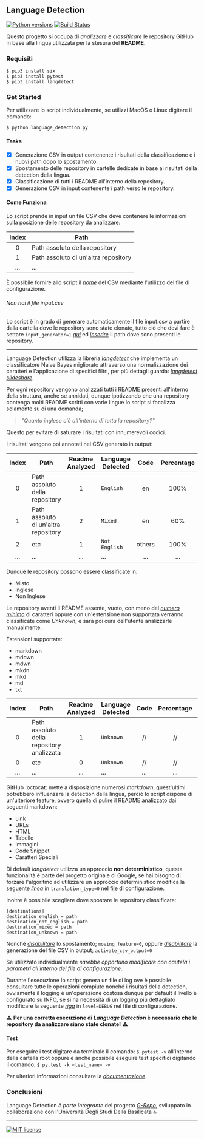 ## Language Detection

[![Python versions](https://img.shields.io/badge/python-3.6%20%7C%203.7%20%7C%203.8-4682B4.svg?longCache=true&style=flat&logo=python&logoColor=white)](https://www.python.org)
[![Build Status](https://travis-ci.com/anasmounsif/Language_Detection.svg?token=7m4zb6JD1gtxhrzEgWkG&branch=master)](https://travis-ci.com/anasmounsif/Language_Detection)

Questo progetto si occupa di *analizzare* e *classificare* le repository GitHub in base alla lingua utilizzata per la stesura del **README**.

### Requisiti

```
$ pip3 install six
$ pip3 install pytest
$ pip3 install langdetect
```

### Get Started
Per utilizzare lo script individualmente, se utilizzi MacOS o Linux digitare il comando:

`$ python language_detection.py`

#### Tasks

- [x]  Generazione CSV in output contenente i risultati della classificazione e i nuovi path dopo lo spostamento.
- [x]  Spostamento delle repository in cartelle dedicate in base ai risultati della detection della lingua.
- [x]  Classificazione di tutti i README all'interno della repository.
- [x]  Generazione CSV in input contenente i path verso le repository.

#### Come Funziona

Lo script prende in input un file CSV che deve contenere le informazioni sulla posizione delle repository da analizzare:

| Index    | Path                                  |
|:--------:|---------------------------------------|
| 0        | Path assoluto della repository        |
| 1        | Path assoluto di un'altra repository  |
| ...      | ...                                   |

È possibile fornire allo script il [*nome*](https://github.com/anasmounsif/Language_Detection/blob/master/config.ini#L16) del CSV mediante l'utilizzo del file di configurazione.

###### Non hai il file input.csv

Lo script è in grado di generare automaticamente il file input.csv a partire dalla cartella dove le repository sono state clonate, tutto ciò che devi fare è settare `input_generator=1` [*qui*](https://github.com/anasmounsif/Language_Detection/blob/master/config.ini#L20) ed [*inserire*](https://github.com/anasmounsif/Language_Detection/blob/master/config.ini#L21) il path dove sono presenti le repository.

---

Language Detection utilizza la libreria [*langdetect*](https://github.com/Mimino666/langdetect) che implementa un classificatore Naive Bayes migliorato attraverso una normalizzazione dei caratteri e l'applicazione di specifici filtri, per più dettagli guarda: [*langdetect slideshare*](https://www.slideshare.net/shuyo/language-detection-library-for-java).

Per ogni repository vengono analizzati tutti i README presenti all'interno della struttura, anche se annidati, dunque ipotizzando che una repository contenga molti README scritti con varie lingue lo script si focalizza solamente su di una domanda;

> *"Quanto inglese c'è all'interno di tutta la repository?"*

Questo per evitare di saturare i risultati con innumerevoli codici.

I risultati vengono poi annotati nel CSV generato in output:

| Index    | Path                                           | Readme Analyzed | Language Detected | Code   | Percentage | Code   | Percentage |
|:--------:|------------------------------------------------|:---------------:|-------------------|:------:|:----------:|:------:|:----------:|
| 0        |  Path assoluto della repository                |  1              | `English`         | en     | 100%       | //     | //         |
| 1        |  Path assoluto di un'altra repository          |  2              | `Mixed`           | en     | 60%        | others | 40%        |
| 2        |  etc                                           |  1              | `Not English `    | others | 100%       | //     | //         |
| ...      | ...                                            |  ...            | ...               | ...    | ...        | ...    | ...        |

Dunque le repository possono essere classificate in:

-  Misto
-  Inglese
-  Non Inglese

Le repository aventi il README assente, vuoto, con meno del [*numero minimo*](https://github.com/anasmounsif/Language_Detection/blob/master/config.ini#L10) di caratteri oppure con un'estensione non supportata verranno classificate come *Unknown*, e sarà poi cura dell'utente analizzarle manualmente.

Estensioni supportate:
-  markdown
-  mdown
-  mdwn
-  mkdn
-  mkd
-  md
-  txt

| Index    | Path                                           | Readme Analyzed | Language Detected | Code   | Percentage | Code   | Percentage |
|:--------:|------------------------------------------------|:---------------:|-------------------|:------:|:----------:|:------:|:----------:|
| 0        |  Path assoluto della repository analizzata     |  1              | `Unknown`         | //     | //         | //     | //         |
| 0        |  etc                                           |  0              | `Unknown`         | //     | //         | //     | //         |
| ...      | ...                                            | ...             | ...               | ...    | ...        | ...    | ...        |

GitHub :octocat: mette a disposizione numerosi *markdown*, quest'ultimi potrebbero influenzare la detection della lingua, perciò lo script dispone di un'ulteriore feature, ovvero quella di pulire il README analizzato dai seguenti markdown:

-  Link
-  URLs
-  HTML
-  Tabelle
-  Immagini
-  Code Snippet
-  Caratteri Speciali

Di default *langdetect* utilizza un approccio **non deterministico**, questa funzionalità è parte del progetto originale di Google, se hai bisogno di forzare l'algoritmo ad utilizzare un approccio deterministico modifica la seguente [*linea*](https://github.com/anasmounsif/Language_Detection/blob/master/config.ini#L8) in `translation_type=0` nel file di configurazione.

Inoltre è possibile scegliere dove spostare le repository classificate:

```
[destinations]
destination_english = path
destination_not_english = path
destination_mixed = path
destination_unknown = path
```

Nonché [*disabilitare*](https://github.com/anasmounsif/Language_Detection/blob/master/config.ini#L6) lo spostamento; `moving_feature=0`, oppure [*disabilitare*](https://github.com/anasmounsif/Language_Detection/blob/master/config.ini#L14) la generazione del file CSV in output; `activate_csv_output=0`

Se utilizzato individualmente _sarebbe opportuno modificare con cautela i parametri all'interno del file di configurazione_.

Durante l'esecuzione lo script genera un file di log ove è possibile consultare tutte le operazioni compiute nonché i risultati della detection, ovviamente il logging è un'operazione costosa dunque per default il livello è configurato su INFO, se si ha necessità di un logging più dettagliato modificare la seguente [*riga*](https://github.com/anasmounsif/Language_Detection/blob/master/log.conf#L23) in `level=DEBUG` nel file di configurazione.

:warning: **Per una corretta esecuzione di *Language Detection* è necessario che le repository da analizzare siano state clonate!** :warning:

#### Test

Per eseguire i test digitare da terminale il comando: `$ pytest -v` all'interno della cartella root oppure è anche possibile eseguire test specifici digitando il comando: `$ py.test -k <test_name> -v`

Per ulteriori informazioni consultare la [*documentazione*](https://docs.pytest.org/en/stable/contents.html).

### Conclusioni

Language Detection *è parte integrante* del progetto [*G-Repo*](https://github.com/MatHeartGaming/G-Repo), sviluppato in collaborazione con l'Università Degli Studi Della Basilicata :top:

---
[![MIT license](https://img.shields.io/badge/License-MIT-red.svg)](https://github.com/anasmounsif/Language_Detection/blob/master/LICENSE)
